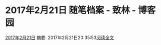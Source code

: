
# 2017年2月21日 随笔档案 - 致林 - 博客园






[2017年2月21日](https://www.cnblogs.com/bincoding/archive/2017/02/21.html)
摘要: 2017年2月21日20:35:53[阅读全文](https://www.cnblogs.com/bincoding/p/6426097.html)

